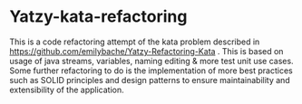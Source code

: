 # Yatzy-kata-refactoring

This is a code refactoring attempt of the kata problem described in https://github.com/emilybache/Yatzy-Refactoring-Kata .
 This is  based on usage of java streams, variables, naming editing & more test unit use cases.
 Some further refactoring to do is the implementation of more best practices such as SOLID principles and design patterns to ensure maintainability and extensibility of the application.
